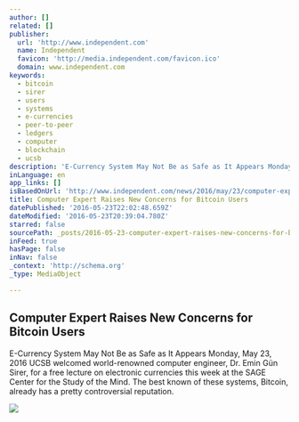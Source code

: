 ```yaml
---
author: []
related: []
publisher:
  url: 'http://www.independent.com'
  name: Independent
  favicon: 'http://media.independent.com/favicon.ico'
  domain: www.independent.com
keywords:
  - bitcoin
  - sirer
  - users
  - systems
  - e-currencies
  - peer-to-peer
  - ledgers
  - computer
  - blockchain
  - ucsb
description: 'E-Currency System May Not Be as Safe as It Appears Monday, May 23, 2016 UCSB welcomed world-renowned computer engineer, Dr. Emin Gün Sirer, for a free lecture on electronic currencies this week at the SAGE Center for the Study of the Mind. The best known of these systems, Bitcoin, already has a pretty controversial reputation.'
inLanguage: en
app_links: []
isBasedOnUrl: 'http://www.independent.com/news/2016/may/23/computer-expert-raises-new-concerns-bitcoin-users/'
title: Computer Expert Raises New Concerns for Bitcoin Users
datePublished: '2016-05-23T22:02:48.659Z'
dateModified: '2016-05-23T20:39:04.780Z'
starred: false
sourcePath: _posts/2016-05-23-computer-expert-raises-new-concerns-for-bitcoin-users.md
inFeed: true
hasPage: false
inNav: false
_context: 'http://schema.org'
_type: MediaObject

---
```

<article style=""><h1>Computer Expert Raises New Concerns for Bitcoin Users</h1><p>E-Currency System May Not Be as Safe as It Appears Monday, May 23, 2016 UCSB welcomed world-renowned computer engineer, Dr. Emin Gün Sirer, for a free lecture on electronic currencies this week at the SAGE Center for the Study of the Mind. The best known of these systems, Bitcoin, already has a pretty controversial reputation.</p><img src="http://media.independent.com/img/photos/2016/05/18/Staycation540_t148.jpg?104ddad75170d587a03241d086f55dad8ddb2cf9" /></article>